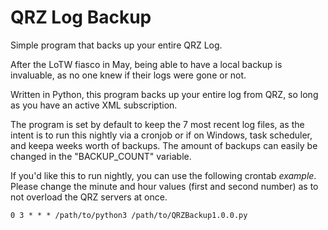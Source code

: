 # QRZ Log Backup
Simple program that backs up your entire QRZ Log.

After the LoTW fiasco in May, being able to have a local backup is invaluable, as no one
knew if their logs were gone or not.

Written in Python, this program backs up your entire log from QRZ, so long as you have an 
active XML subscription.

The program is set by default to keep the 7 most recent log files, as the intent is to run this nightly 
via a cronjob or if on Windows, task scheduler, and keepa weeks worth of backups. The amount of backups
can easily be changed in the "BACKUP_COUNT" variable.

If you'd like this to run nightly, you can use the following crontab *example*. Please change the 
minute and hour values (first and second number) as to not overload the QRZ servers at once.

`0 3 * * * /path/to/python3 /path/to/QRZBackup1.0.0.py`

